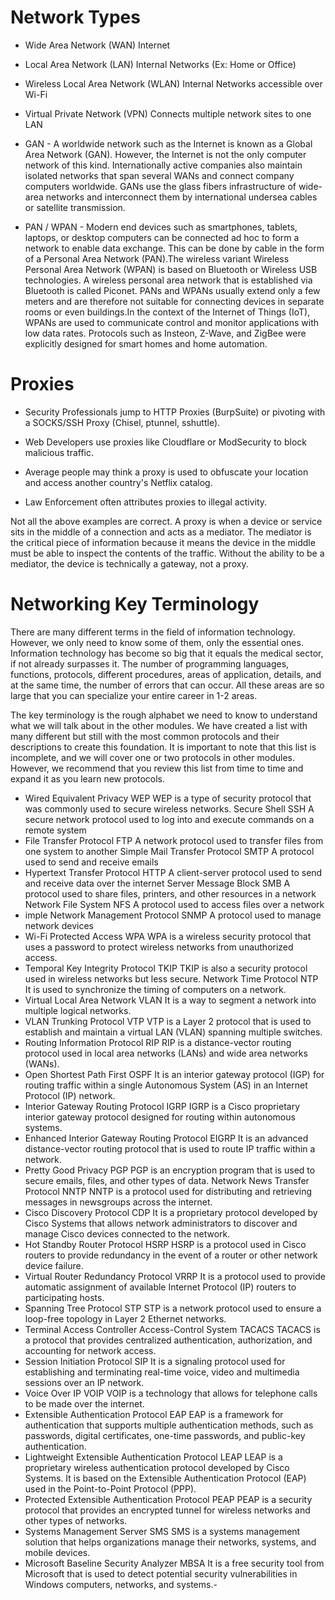 # Network Types
- Wide Area Network (WAN)	Internet
- Local Area Network (LAN)	Internal Networks (Ex: Home or Office)
- Wireless Local Area Network (WLAN)	Internal Networks accessible over Wi-Fi
- Virtual Private Network (VPN)	Connects multiple network sites to one LAN
- GAN - A worldwide network such as the Internet is known as a Global Area Network (GAN). However, the Internet is not the only computer network of this kind. Internationally active companies also maintain isolated networks that span several WANs and connect company computers worldwide. GANs use the glass fibers infrastructure of wide-area networks and interconnect them by international undersea cables or satellite transmission.

- PAN / WPAN - Modern end devices such as smartphones, tablets, laptops, or desktop computers can be connected ad hoc to form a network to enable data exchange. This can be done by cable in the form of a Personal Area Network (PAN).The wireless variant Wireless Personal Area Network (WPAN) is based on Bluetooth or Wireless USB technologies. A wireless personal area network that is established via Bluetooth is called Piconet. PANs and WPANs usually extend only a few meters and are therefore not suitable for connecting devices in separate rooms or even buildings.In the context of the Internet of Things (IoT), WPANs are used to communicate control and monitor applications with low data rates. Protocols such as Insteon, Z-Wave, and ZigBee were explicitly designed for smart homes and home automation.

# Proxies
- Security Professionals jump to HTTP Proxies (BurpSuite) or pivoting with a SOCKS/SSH Proxy (Chisel, ptunnel, sshuttle).

- Web Developers use proxies like Cloudflare or ModSecurity to block malicious traffic.

- Average people may think a proxy is used to obfuscate your location and access another country's Netflix catalog.

- Law Enforcement often attributes proxies to illegal activity.

Not all the above examples are correct. A proxy is when a device or service sits in the middle of a connection and acts as a mediator. The mediator is the critical piece of information because it means the device in the middle must be able to inspect the contents of the traffic. Without the ability to be a mediator, the device is technically a gateway, not a proxy.

# Networking Key Terminology
There are many different terms in the field of information technology. However, we only need to know some of them, only the essential ones. Information technology has become so big that it equals the medical sector, if not already surpasses it. The number of programming languages, functions, protocols, different procedures, areas of application, details, and at the same time, the number of errors that can occur. All these areas are so large that you can specialize your entire career in 1-2 areas.

The key terminology is the rough alphabet we need to know to understand what we will talk about in the other modules. We have created a list with many different but still with the most common protocols and their descriptions to create this foundation. It is important to note that this list is incomplete, and we will cover one or two protocols in other modules. However, we recommend that you review this list from time to time and expand it as you learn new protocols.

- Wired Equivalent Privacy	WEP	WEP is a type of security protocol that was commonly used to secure wireless networks.
Secure Shell	SSH	A secure network protocol used to log into and execute commands on a remote system
- File Transfer Protocol	FTP	A network protocol used to transfer files from one system to another
Simple Mail Transfer Protocol	SMTP	A protocol used to send and receive emails
- Hypertext Transfer Protocol	HTTP	A client-server protocol used to send and receive data over the internet
Server Message Block	SMB	A protocol used to share files, printers, and other resources in a network
Network File System	NFS	A protocol used to access files over a network
- imple Network Management Protocol	SNMP	A protocol used to manage network devices
- Wi-Fi Protected Access	WPA	WPA is a wireless security protocol that uses a password to protect wireless networks from unauthorized access.
- Temporal Key Integrity Protocol	TKIP	TKIP is also a security protocol used in wireless networks but less secure.
Network Time Protocol	NTP	It is used to synchronize the timing of computers on a network.
- Virtual Local Area Network	VLAN	It is a way to segment a network into multiple logical networks.
- VLAN Trunking Protocol	VTP	VTP is a Layer 2 protocol that is used to establish and maintain a virtual LAN (VLAN) spanning multiple switches.
- Routing Information Protocol	RIP	RIP is a distance-vector routing protocol used in local area networks (LANs) and wide area networks (WANs).
- Open Shortest Path First	OSPF	It is an interior gateway protocol (IGP) for routing traffic within a single Autonomous System (AS) in an Internet Protocol (IP) network.
- Interior Gateway Routing Protocol	IGRP	IGRP is a Cisco proprietary interior gateway protocol designed for routing within autonomous systems.
- Enhanced Interior Gateway Routing Protocol	EIGRP	It is an advanced distance-vector routing protocol that is used to route IP traffic within a network.
- Pretty Good Privacy	PGP	PGP is an encryption program that is used to secure emails, files, and other types of data.
Network News Transfer Protocol	NNTP	NNTP is a protocol used for distributing and retrieving messages in newsgroups across the internet.
- Cisco Discovery Protocol	CDP	It is a proprietary protocol developed by Cisco Systems that allows network administrators to discover and manage Cisco devices connected to the network.
- Hot Standby Router Protocol	HSRP	HSRP is a protocol used in Cisco routers to provide redundancy in the event of a router or other network device failure.
- Virtual Router Redundancy Protocol	VRRP	It is a protocol used to provide automatic assignment of available Internet Protocol (IP) routers to participating hosts.
- Spanning Tree Protocol	STP	STP is a network protocol used to ensure a loop-free topology in Layer 2 Ethernet networks.
- Terminal Access Controller Access-Control System	TACACS	TACACS is a protocol that provides centralized authentication, authorization, and accounting for network access.
- Session Initiation Protocol	SIP	It is a signaling protocol used for establishing and terminating real-time voice, video and multimedia sessions over an IP network.
- Voice Over IP	VOIP	VOIP is a technology that allows for telephone calls to be made over the internet.
- Extensible Authentication Protocol	EAP	EAP is a framework for authentication that supports multiple authentication methods, such as passwords, digital certificates, one-time passwords, and public-key authentication.
- Lightweight Extensible Authentication Protocol	LEAP	LEAP is a proprietary wireless authentication protocol developed by Cisco Systems. It is based on the Extensible Authentication Protocol (EAP) used in the Point-to-Point Protocol (PPP).
- Protected Extensible Authentication Protocol	PEAP	PEAP is a security protocol that provides an encrypted tunnel for wireless networks and other types of networks.
- Systems Management Server	SMS	SMS is a systems management solution that helps organizations manage their networks, systems, and mobile devices.
- Microsoft Baseline Security Analyzer	MBSA	It is a free security tool from Microsoft that is used to detect potential security vulnerabilities in Windows computers, networks, and systems.-
